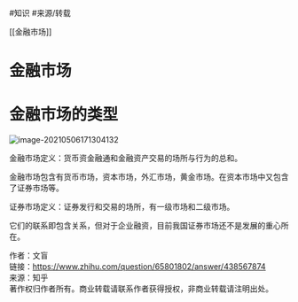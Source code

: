 #知识 
#来源/转载 


[[金融市场]]


# 金融市场


# 金融市场的类型





![image-20210506171304132](image-20210506171304132.png)



金融市场定义：货币资金融通和金融资产交易的场所与行为的总和。

金融市场包含有货币市场，资本市场，外汇市场，黄金市场。在资本市场中又包含了证券市场等。

证券市场定义：证券发行和交易的场所，有一级市场和二级市场。

它们的联系即包含关系，但对于企业融资，目前我国证券市场还不是发展的重心所在。

  
  
作者：文盲  
链接：https://www.zhihu.com/question/65801802/answer/438567874  
来源：知乎  
著作权归作者所有。商业转载请联系作者获得授权，非商业转载请注明出处。